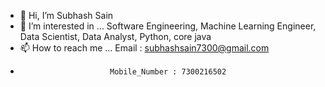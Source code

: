 - 👋 Hi, I’m Subhash Sain
- 👀 I’m interested in ... Software Engineering, Machine Learning Engineer, Data Scientist, Data Analyst, Python, core java
- 📫 How to reach me ... Email : subhashsain7300@gmail.com
-                         Mobile_Number : 7300216502
